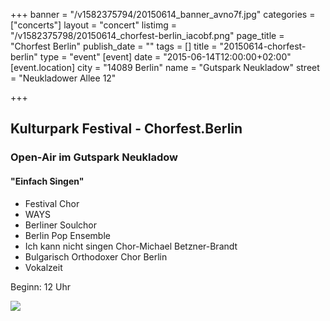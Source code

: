+++
banner = "/v1582375794/20150614_banner_avno7f.jpg"
categories = ["concerts"]
layout = "concert"
listimg = "/v1582375798/20150614_chorfest-berlin_iacobf.png"
page_title = "Chorfest Berlin"
publish_date = ""
tags = []
title = "20150614-chorfest-berlin"
type = "event"
[event]
date = "2015-06-14T12:00:00+02:00"
[event.location]
city = "14089 Berlin"
name = "Gutspark Neukladow"
street = "Neukladower Allee 12"

+++
## Kulturpark Festival - Chorfest.Berlin

### Open-Air im Gutspark Neukladow

#### "Einfach Singen"

* Festival Chor
* WAYS
* Berliner Soulchor
* Berlin Pop Ensemble
* Ich kann nicht singen Chor-Michael Betzner-Brandt
* Bulgarisch Orthodoxer Chor Berlin
* Vokalzeit

Beginn: 12 Uhr

![](https://res.cloudinary.com/ways-choir/image/upload/v1582397490/20150614_onstage_qdo59o.jpg)